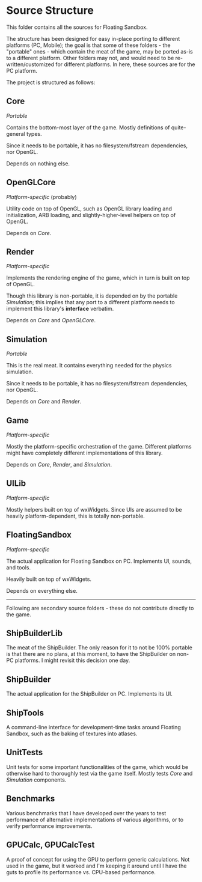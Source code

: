 # Source Structure
This folder contains all the sources for Floating Sandbox. 

The structure has been designed for easy in-place porting to different platforms (PC, Mobile); the goal is that some of these folders - the "portable" ones - which contain the meat of the game, may be ported as-is to a different platform. Other folders may not, and would need to be re-written/customized for different platforms. In here, these sources are for the PC platform.

The project is structured as follows:

## Core
*Portable*

Contains the bottom-most layer of the game. Mostly definitions of quite-general types.

Since it needs to be portable, it has no filesystem/fstream dependencies, nor OpenGL.

Depends on nothing else.

## OpenGLCore
*Platform-specific* (probably)

Utility code on top of OpenGL, such as OpenGL library loading and initialization, ARB loading, and slightly-higher-level helpers on top of OpenGL.

Depends on _Core_.

## Render
*Platform-specific*

Implements the rendering engine of the game, which in turn is built on top of OpenGL.

Though this library is non-portable, it is depended on by the portable _Simulation_; this implies that any port to a different platform needs to implement this library's **interface** verbatim.

Depends on _Core_ and _OpenGLCore_.

## Simulation
*Portable*

This is the real meat. It contains everything needed for the physics simulation.

Since it needs to be portable, it has no filesystem/fstream dependencies, nor OpenGL.

Depends on _Core_ and _Render_.

## Game
*Platform-specific*

Mostly the platform-specific orchestration of the game. Different platforms might have completely different implementations of this library.

Depends on _Core_, _Render_, and _Simulation_.

## UILib
*Platform-specific*

Mostly helpers built on top of wxWidgets. Since UIs are assumed to be heavily platform-dependent, this is totally non-portable.

## FloatingSandbox
*Platform-specific*

The actual application for Floating Sandbox on PC. Implements UI, sounds, and tools.

Heavily built on top of wxWidgets.

Depends on everything else.

---

Following are secondary source folders - these do not contribute directly to the game.

## ShipBuilderLib

The meat of the ShipBuilder. The only reason for it to not be 100% portable is that there are no plans, at this moment, to have the ShipBuilder on non-PC platforms. I might revisit this decision one day.

## ShipBuilder

The actual application for the ShipBuilder on PC. Implements its UI.

## ShipTools

A command-line interface for development-time tasks around Floating Sandbox, such as the baking of textures into atlases.

## UnitTests

Unit tests for some important functionalities of the game, which would be otherwise hard to thoroughly test via the game itself. Mostly tests _Core_ and _Simulation_ components.

## Benchmarks

Various benchmarks that I have developed over the years to test performance of alternative implementations of various algorithms, or to verify performance improvements.

## GPUCalc, GPUCalcTest

A proof of concept for using the GPU to perform generic calculations. Not used in the game, but it worked and I'm keeping it around until I have the guts to profile its performance vs. CPU-based performance.
